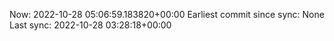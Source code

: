 Now: 2022-10-28 05:06:59.183820+00:00 Earliest commit since sync: None Last sync: 2022-10-28 03:28:18+00:00
